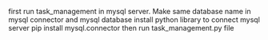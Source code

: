 first run task_management in mysql server.
Make same database name in mysql connector and mysql database
install python library to connect mysql server 
  pip install mysql.connector
then run task_management.py file 
